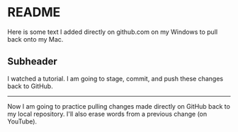 # README #
Here is some text I added directly on github.com on my Windows to pull back onto my Mac.

## Subheader
I watched a tutorial. I am going to stage, commit, and push these changes back to GitHub.

---

Now I am going to practice pulling changes made directly on GitHub back to my local repository. I'll also erase words from a previous change (on YouTube).
